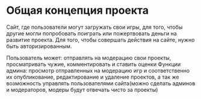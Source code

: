 # Общая концепция проекта

Сайт, где пользователи могут загружать свои игры, для того, чтобы другие могли попробовать поиграть или пожертвовать деньги на развитие проекта. Для того, чтобы совершать действия на сайте, нужно быть авторизированным. 

Пользователь может: отправлять на модерацию свои проекты, просматривать чужие, комментировать и ставить оценки
Функции админа: просмотр отправленных на модерацию игр и соответственно их опубликование, редактирование и удаление проектов, а так же возможность управлять пользователями сайта(можно сделать админов и модераторов, модеры будут отвечать чисто за проекты)
